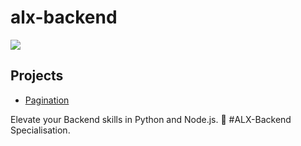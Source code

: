 # alx-backend


![](https://d31ezp3r8jwmks.cloudfront.net/z72iogxov1an3lhfqau0vctadt0u)

## Projects
- [Pagination](./0x00-pagination)

Elevate your Backend skills in Python and Node.js. 🚀 #ALX-Backend Specialisation.
